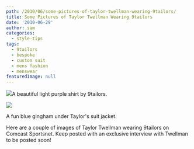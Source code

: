 ```yaml
---
path: /2010/06/some-pictures-of-taylor-twellman-wearing-9tailors/
title: Some Pictures of Taylor Twellman Wearing 9tailors
date: '2010-06-29'
author: sam
categories:
  - style-tips
tags:
  - 9tailors
  - bespoke
  - custom suit
  - mens fashion
  - menswear
featuredImage: null
---
```

[![](http://3.bp.blogspot.com/_20LDsLnO2rk/TCpRAigoOuI/AAAAAAAAAh8/zfmG7av3rGc/s400/ttwellman_2.jpg)](http://3.bp.blogspot.com/_20LDsLnO2rk/TCpRAigoOuI/AAAAAAAAAh8/zfmG7av3rGc/s1600/ttwellman_2.jpg)A beautiful light purple shirt by 9tailors.

[![](http://1.bp.blogspot.com/_20LDsLnO2rk/TCpQTpb-r-I/AAAAAAAAAh0/k9Bb_v71XP0/s400/ttwellman_1.jpg)](http://1.bp.blogspot.com/_20LDsLnO2rk/TCpQTpb-r-I/AAAAAAAAAh0/k9Bb_v71XP0/s1600/ttwellman_1.jpg)

A fun blue gingham under Taylor's suit jacket. 

Here are a couple of images of Taylor Twellman wearing 9tailors on Comcast Sportsnet. Keep posted with an exclusive interview with Twellman to be posted soon!